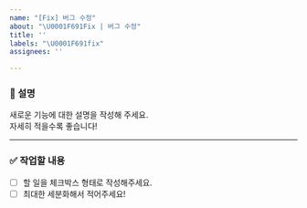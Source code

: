 ```yaml
---
name: "[Fix] 버그 수정"
about: "\U0001F691Fix | 버그 수정"
title: ''
labels: "\U0001F691fix"
assignees: ''

---
```


### 📄 설명
새로운 기능에 대한 설명을 작성해 주세요.  
자세히 적을수록 좋습니다!

---

### ✅ 작업할 내용
- [ ] 할 일을 체크박스 형태로 작성해주세요.  
- [ ] 최대한 세분화해서 적어주세요!
